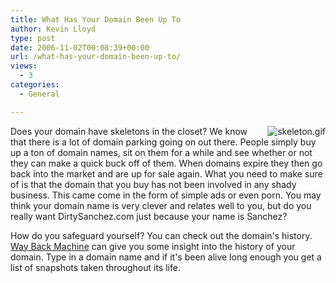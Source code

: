 ```yaml
---
title: What Has Your Domain Been Up To
author: Kevin Lloyd
type: post
date: 2006-11-02T00:08:39+00:00
url: /what-has-your-domain-been-up-to/
views:
  - 3
categories:
  - General

---
```

<a onfocus="this.blur()" onclick="ps_imagemanager_popup(this.href,'skeleton.gif','381','760');return false" href="/wp-content/uploads/skeleton.gif"><img align="right" alt="skeleton.gif" title="skeleton.gif" src="/wp-content/uploads/thumbs/thumb_skeleton.gif" /></a>Does your domain have skeletons in the closet? We know that there is a lot of domain parking going on out there. People simply buy up a ton of domain names, sit on them for a while and see whether or not they can make a quick buck off of them. When domains expire they then go back into the market and are up for sale again. What you need to make sure of is that the domain that you buy has not been involved in any shady business. This came come in the form of simple ads or even porn. You may think your domain name is very clever and relates well to you, but do you really want DirtySanchez.com just because your name is Sanchez?

How do you safeguard yourself? You can check out the domain's history. [Way Back Machine][1] can give you some insight into the history of your domain. Type in a domain name and if it's been alive long enough you get a list of snapshots taken throughout its life.

 [1]: http://www.archive.org/web/web.php